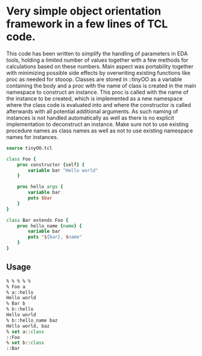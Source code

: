 Very simple object orientation framework in a few lines of TCL code. 
===================================================================
This code has been written to simplify the handling of parameters in EDA tools, holding a limited number of values together with a few methods for calculations based on these numbers. Main aspect was portability together with minimizing possible side effects by overwriting existing functions like proc as needed for stooop. Classes are stored in ::tinyOO as a variable containing the body and a proc with the name of class is created in the main namespace to construct an instance. This proc is called with the name of the instance to be created, which is implemented as a new namespace where the class code is evaluated into and where the constructor is called afterwards with all potential additional arguments. As such naming of instances is not handled automatically as well as there is no explicit implementation to deconstruct an instance. Make sure not to use existing procedure names as class names as well as not to use existing namespace names for instances.


``` tcl
source tinyOO.tcl

class Foo {
	proc constructor {self} {
		variable bar "Hello world"
	}

	proc hello args {
		variable bar
		puts $bar
	}
}

class Bar extends Foo {
	proc hello_name {name} {
		variable bar
		puts "${bar}, $name"
	}
}
```

## Usage

``` tcl
% % % % % 
% Foo a   
% a::hello
Hello world
% Bar b
% b::hello
Hello world
% b::hello_name baz
Hello world, baz
% set a::class
::Foo
% set b::class
::Bar
```
